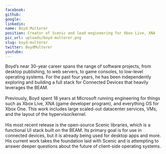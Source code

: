 ```yaml
---
facebook: 
github: 
google: 
linkedin: 
name: Boyd Multerer
position: Creator of Scenic and lead engineering for Xbox Live, XNA
pic_url: uploads/boyd-multerer.png
slug: boyd-multerer
twitter: BoydMulterer
youtube: 
---
```

<p>Boyd&rsquo;s near 30-year career spans the range of software projects, from desktop publishing, to web servers, to game consoles, to low-level operating systems. For the past four years, he has been independently exploring and building a full stack for Connected Devices that heavily leverages the BEAM.<br />
<br />
Previously, Boyd spent 18 years at Microsoft running engineering for things such as Xbox Live, XNA (game developer program), and everything OS for Xbox One. This work includes large scaled-out datacenter services, VMs, and the layout of the hypervisor/kernel.<br />
<br />
His most recent release is the open-source Scenic libraries, which is a functional UI stack built on the BEAM. Its primary goal is for use in connected devices, but it is already being used for desktop apps and more. His current work takes the foundation laid with Scenic and is attempting to answer deeper questions about the future of client-side operating systems.</p>
